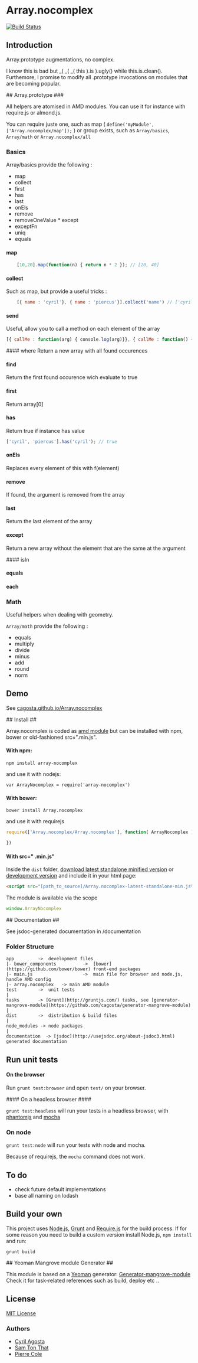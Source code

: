 # Array.nocomplex  
[![Build Status](https://secure.travis-ci.org/cagosta/Array.nocomplex.png?branch=master)](https://travis-ci.org/cagosta/Array.nocomplex)


## Introduction ##

Array.prototype augmentations, no complex.  


I know this is bad but _( _( _( this ).is ).ugly() while this.is.clean().
Furthemore, I promise to modify all .prototype invocations on modules that are becoming popular.  


## Array.prototype ###

All helpers are atomised in AMD modules. You can use it for instance with require.js or almond.js.  

You can require juste one, such as map ( `define('myModule', ['Array.nocomplex/map']);` ) or group exists, such as `Array/basics`, `Array/math` or `Array.nocomplex/all`

### Basics

Array/basics provide the following :
* map
* collect 
* first
* has
* last
* onEls
* remove
* removeOneValue
* except
* exceptFn
* uniq
* equals

#### map
```javascript
    [10,20].map(function(n) { return n * 2 }); // [20, 40]
```

#### collect 
Such as map, but provide a useful tricks :
```javascript
    [{ name : 'cyril'}, { name : 'piercus'}].collect('name') // ['cyril', 'piercus']
```

#### send
Useful, allow you to call a method on each element of the array
```javascript
[{ callMe : function(arg) { console.log(arg)}}, { callMe : function() { console.log('world')}}].send('callMe', 'hello'); // log 'hello' and then 'world'
```
 
#### where
Return a new array with all found occurences

#### find
Return the first found occurence wich evaluate to true

#### first 
Return array[0]

#### has
Return true if instance has value 
```javascript
['cyril', 'piercus'].has('cyril'); // true
```

#### onEls
Replaces every element of this with f(element)

#### remove
If found, the argument is removed from the array

#### last
Return the last element of the array

#### except
Return a new array without the element that are the same at the argument

#### isIn

#### equals

#### each

### Math

Useful helpers when dealing with geometry.

`Array/math` provide the following : 

* equals
* multiply
* divide
* minus
* add 
* round
* norm

## Demo ##
See [cagosta.github.io/Array.nocomplex](http://cagosta.github.io/Array.nocomplex) 

## Install ##

Array.nocomplex is coded as [amd module](http://requirejs.org/docs/whyamd.html) but can be installed with npm, bower or old-fashioned src=".min.js".

#### With npm: ####

```
npm install array-nocomplex
```

and use it with nodejs: 
```
var ArrayNocomplex = require('array-nocomplex')
```

#### With bower: ####

``` 
bower install Array.nocomplex
```

and use it with requirejs 

```javascript
require(['Array.nocomplex/Array.nocomplex'], function( ArrayNocomplex ){

})
```


#### With src=" .min.js" ####


Inside the `dist` folder, [download latest standalone minified version](https://raw.github.com/cagosta/Array.nocomplex/master/dist/Array.nocomplex-latest-standalone-min.js) or [development version](https://raw.github.com/cagosta/Array.nocomplex/master/dist/Array.nocomplex-latest-standalone.js) and include it in your html page:

```html
<script src="[path_to_source]/Array.nocomplex-latest-standalone-min.js%>"></script>
```

The module is available via the scope 

```javascript
window.ArrayNocomplex
```

## Documentation ##

See jsdoc-generated documentation in /documentation  

### Folder Structure ###

    app         ->  development files
    |- bower_components          ->  [bower](https://github.com/bower/bower) front-end packages
    |- main.js                   ->  main file for browser and node.js, handle AMD config
    |- array.nocomplex   -> main AMD module
    test        ->  unit tests
    |
    tasks       -> [Grunt](http://gruntjs.com/) tasks, see [generator-mangrove-module](https://github.com/cagosta/generator-mangrove-module)
    |
    dist        ->  distribution & build files
    |
    node_modules -> node packages
    |
    documentation  -> [jsdoc](http://usejsdoc.org/about-jsdoc3.html) generated documentation 


## Run unit tests ##

#### On the browser ####

Run `grunt test:browser` and open `test/` on your browser.

#### On a headless browser ####

`grunt test:headless` will run your tests in a headless browser, with [phantomjs](http://phantomjs.org/) and [mocha](http://mochajs.org/)

### On node ####

`grunt test:node` will run your tests with node and mocha.  

Because of requirejs, the `mocha` command does not work.


## To do ## 
- check future default implementations  
- base all naming on lodash  


## Build your own ##

This project uses [Node.js](http://nodejs.org/), [Grunt](http://gruntjs.com/) and [Require.js](http://requirejs.org/docs/optimization.html) for the build process. If for some reason you need to build a custom version install Node.js, `npm install` and run:

    grunt build

## Yeoman Mangrove module Generator ##

This module is based on a [Yeoman](https://github.com/yeoman/yeoman/wiki/Getting-Started) generator: [Generator-mangrove-module](https://github.com/cagosta/generator-mangrove-module)  
Check it for task-related references such as build, deploy etc ..

## License ##

[MIT License](http://www.opensource.org/licenses/mit-license.php)


### Authors 
* [Cyril Agosta](https://github.com/cagosta)
* [Sam Ton That](https://github.com/KspR)
* [Pierre Cole](https://github.com/piercus)


